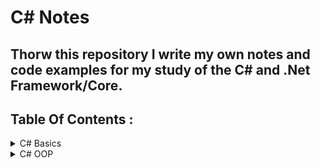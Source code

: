 # C# Notes

## Thorw this repository I write my own notes and code examples for my study of the C# and .Net Framework/Core.

## Table Of Contents :
 <details>
   <summary>C# Basics</summary>
   <ul>
     <li> data types.</li>
    <li> conditions. </li>
    <li> Loops. </li>
    <li> .NET Framework Components </li>
 </ul>
   </details>
 <details>
   <summary>C# OOP</summary>
   <ul>
        <li> Classes , Methods , Constructors , Fields , Access Modifiers , Properties , Indexers .</li>
    </ul>
   </details>
